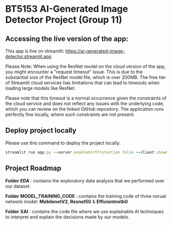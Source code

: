 # BT5153 AI-Generated Image Detector Project (Group 11)

## Accessing the live version of the app:
This app is live on streamlit: https://ai-generated-image-detector.streamlit.app

Please Note:
When using the ResNet model on the cloud version of the app, you might encounter a "request timeout" issue. This is due to the substantial size of the ResNet model file, which is over 200MB. The free tier of Streamlit cloud services has limitations that can lead to timeouts when loading large models like ResNet.

Please note that this timeout is a normal occurrence given the constraints of the cloud service and does not reflect any issues with the underlying code, which you can review on the linked GitHub repository. The application runs perfectly fine locally, where such constraints are not present.

## Deploy project locally
Please use this command to deploy the project locally:
```rb
streamlit run app.py --server.enableXsrfProtection false --client.showErrorDetails false
```
## Project Roadmap
__Folder EDA__ : contains the exploratory data analysis that we performed over our dataset.
 
__Folder MODEL_TRAINING_CODE__ : contains the training code of three nerual network model: __MobilenetV2__, __Resnet50__ & __Efficientnetb0__
 
__Folder XAI__ : contains the code file where we use explainable AI techniques to interpret and explain the decisions made by our models.
